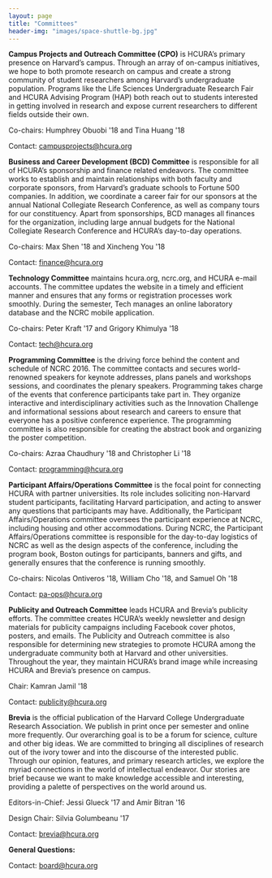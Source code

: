 ```yaml
---
layout: page
title: "Committees"
header-img: "images/space-shuttle-bg.jpg"
---
```


**Campus Projects and Outreach Committee (CPO)** is HCURA’s primary presence on Harvard’s campus. Through an array of on-campus initiatives, we hope to both promote research on campus and create a strong community of student researchers among Harvard’s undergraduate population. Programs like the Life Sciences Undergraduate Research Fair and HCURA Advising Program (HAP) both reach out to students interested in getting involved in research and expose current researchers to different fields outside their own.

Co-chairs:  Humphrey Obuobi '18 and Tina Huang '18

Contact: campusprojects@hcura.org

**Business and Career Development (BCD) Committee** is responsible for all of HCURA’s sponsorship and finance related endeavors. The committee works to establish and maintain relationships with both faculty and corporate sponsors, from Harvard’s graduate schools to Fortune 500 companies. In addition, we coordinate a career fair for our sponsors at the annual National Collegiate Research Conference, as well as company tours for our constituency. Apart from sponsorships, BCD manages all finances for the organization, including large annual budgets for the National Collegiate Research Conference and HCURA’s day-to-day operations.

Co-chairs:  Max Shen '18 and Xincheng You '18

Contact: finance@hcura.org

**Technology Committee** maintains hcura.org, ncrc.org, and HCURA e-mail accounts. The committee updates the website in a timely and efficient manner and ensures that any forms or registration processes work smoothly. During the semester, Tech manages an online laboratory database and the NCRC mobile application.

Co-chairs:  Peter Kraft '17 and Grigory Khimulya '18

Contact: tech@hcura.org

**Programming Committee** is the driving force behind the content and schedule of NCRC 2016. The committee contacts and secures world-renowned speakers for keynote addresses, plans panels and workshops sessions, and coordinates the plenary speakers. Programming takes charge of the events that conference participants take part in. They organize interactive and interdisciplinary activities such as the Innovation Challenge and informational sessions about research and careers to ensure that everyone has a positive conference experience. The programming committee is also responsible for creating the abstract book and organizing the poster competition.

Co-chairs:  Azraa Chaudhury '18 and Christopher Li '18

Contact: programming@hcura.org

**Participant Affairs/Operations Committee** is the focal point for connecting HCURA with partner universities. Its role includes soliciting non-Harvard student participants, facilitating Harvard participation, and acting to answer any questions that participants may have. Additionally, the Participant Affairs/Operations committee oversees the participant experience at NCRC, including housing and other accommodations. During NCRC, the Participant Affairs/Operations committee is responsible for the day-to-day logistics of NCRC as well as the design aspects of the conference, including the program book, Boston outings for participants, banners and gifts, and generally ensures that the conference is running smoothly.

Co-chairs:  Nicolas Ontiveros '18, William Cho '18, and Samuel Oh '18

Contact: pa-ops@hcura.org

**Publicity and Outreach Committee** leads HCURA and Brevia’s publicity efforts. The committee creates HCURA’s weekly newsletter and design materials for publicity campaigns including Facebook cover photos, posters, and emails. The Publicity and Outreach committee is also responsible for determining new strategies to promote HCURA among the undergraduate community both at Harvard and other universities. Throughout the year, they maintain HCURA’s brand image while increasing HCURA and Brevia’s presence on campus.

Chair:  Kamran Jamil '18

Contact: publicity@hcura.org

**Brevia** is the official publication of the Harvard College Undergraduate Research Association. We publish in print once per semester and online more frequently. Our overarching goal is to be a forum for science, culture and other big ideas. We are committed to bringing all disciplines of research out of the ivory tower and into the discourse of the interested public. Through our opinion, features, and primary research articles, we explore the myriad connections in the world of intellectual endeavor. Our stories are brief because we want to make knowledge accessible and interesting, providing a palette of perspectives on the world around us.

Editors-in-Chief:  Jessi Glueck '17 and Amir Bitran '16

Design Chair:  Silvia Golumbeanu '17

Contact: brevia@hcura.org

**General Questions:**

Contact: board@hcura.org
